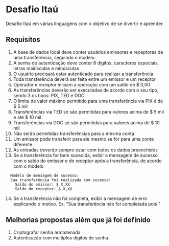 # Desafio Itaú
Desafio Itaú em várias linguagens com o objetivo de se divertir e aprender

## Requisitos
1. A base de dados local deve conter usuários emissores e receptores de uma transferência, seguindo o modelo.
2. A senha de autenticação deve conter 8 dígitos, caracteres especiais, letras maiúsculas e minúsculas
3. O usuário precisará estar autenticado para realizar a transferência
4. Toda transferência deverá ser feita entre um emissor e um receptor
5. Operador e receptor iniciam a operação com um saldo de $ 0,00
6. As transferências deverão ser executadas de acordo com o seu tipo, sendo 3 os tipos: PIX, TED e DOC
7. O limite de valor máximo permitido para uma transferência via PIX é de $ 5 mil
8. Transferências via TED só são permitidas para valores acima de $ 5 mil e até $ 10 mil
9. Transferências via DOC só são permitidas para valores acima de $ 10 mil
10. Não serão permitidas transferências para a mesma conta
11. Um emissor pode transferir para ele mesmo se for para uma conta diferente
12. As entradas deverão sempre estar com todos os dados preenchidos
13. Se a transferência for bem sucedida, exibir a mensagem de sucesso com o saldo do emissor e do receptor após a transferência, de acordo com o modelo
  ```
    Modelo de mensagem de sucesso:
    Sua transferência foi realizada com sucesso!
      Saldo do emissor: $ X,XX
      Saldo do receptor: $ X,XX
  ```
14. Se a transferência não foi completa, exibir a mensagem de erro explicando o motivo. Ex: "Sua transferência não foi completada pois <motivo>"

## Melhorias propostas além que já foi definido
1. Criptografar senha armazenada
2. Autenticação com multiplos dígitos de senha
